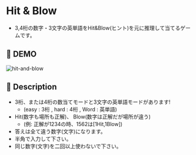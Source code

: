 # Hit & Blow
- 3,4桁の数字・3文字の英単語をHit&Blow(ヒント)を元に推理して当てるゲームです。

## :movie_camera: DEMO
![hit-and-blow](https://user-images.githubusercontent.com/62931456/90974139-53486d80-e563-11ea-8f00-f8cf61e6d5a5.gif)

## :pencil: Description
- 3桁、または4桁の数当てモードと3文字の英単語モードがあります!
  - (easy : 3桁 , hard : 4桁 , Word : 英単語)
- Hit(数字も場所も正解)、 Blow(数字は正解だが場所が違う)
  - (例: 正解が1234の時、1562は[1Hit,1Blow])
- 答えは全て違う数字(文字)になります。
- 半角で入力して下さい。
- 同じ数字(文字)を二回以上使わないで下さい。
